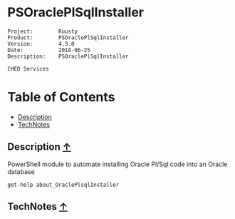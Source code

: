 # PSOraclePlSqlInstaller #

~~~
Project:        Ruusty
Product:        PSOraclePlSqlInstaller
Version:        4.3.0
Date:           2018-06-25 
Description:    PSOraclePlSqlInstaller

CHED Services
~~~

<a name="TOC"></a>
# Table of Contents

- [Description](#Description)
- [TechNotes](#TechNotes)

<a name="Description"></a>
## Description [&uarr;](#TOC) ##

PowerShell module to automate installing Oracle Pl/Sql code into an Oracle database

~~~
get-help about_OraclePlsqlInstaller
~~~


<a name="TechNotes"></a>
## TechNotes [&uarr;](#TOC) ##
